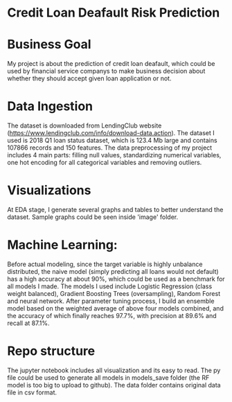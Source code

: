 Credit Loan Deafault Risk Prediction
====

Business Goal
===
My project is about the prediction of credit loan deafault, which could be used by financial service companys to make business decision about whether they should accept given loan application or not.<br>

Data Ingestion
===
The dataset is downloaded from LendingClub website (https://www.lendingclub.com/info/download-data.action). The dataset I used is 2018 Q1 loan status dataset, which is 123.4 Mb large and contains 107866 records and 150 features. The data preprocessing of my project includes 4 main parts: filling null values, standardizing numerical variables, one hot encoding for all categorical variables and removing outliers.

Visualizations
===
At EDA stage, I generate several graphs and tables to better understand the dataset. Sample graphs could be seen inside 'image' folder.

Machine Learning:
===
Before actual modeling, since the target variable is highly unbalance distributed, the naive model (simply predicting all loans would not default) has a high accuracy at about 90%, which could be used as a benchmark for all models I made. The models I used include Logistic Regression (class weight balanced), Gradient Boosting Trees (oversampling), Random Forest and neural network. After parameter tuning process, I build an ensemble model based on the weighted average of above four models combined, and the accuracy of which finally reaches 97.7%, with precision at 89.6% and recall at 87.1%.

Repo structure
===
The jupyter notebook includes all visualization and its easy to read. The py file could be used to generate all models in models_save folder (the RF model is too big to upload to github). The data folder contains original data file in csv format.
